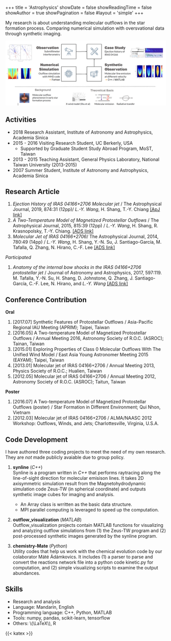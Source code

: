 +++
title = 'Astrophysics'
showDate = false
showReadingTime = false
showAuthor = true
showPagination = false
#layout = 'simple'
+++

My research is about understanding molecular outflows in the star formation process.
Comparing numerical simulation with oversvational data through synthetic imaging.

![projects](astro_projects.png "Astrophysics research <br> (Right click, Open Image in New Tab to view original-size image)")

## Activities

* 2018 Research Assistant, Institute of Astronomy and Astrophysics, Academia Sinica
* 2015 - 2016 Visiting Research Student, UC Berkerly, USA
    * Supported by Graduate Student Study Abroad Program, MoST, Taiwan  
* 2013 - 2015 Teaching Assistant, General Physics Laboratory, National Taiwan University (2013-2015)
* 2007 Summer Student, Institute of Astronomy and Astrophysics, Academia Sinica


## Research Article 

1. *Ejection History of IRAS 04166+2706 Molecular jet* / The Astrophysical Journal, 2019, 874:31 (12pp)/ *L.-Y. Wang*, H. Shang, T.-Y. Chiang [[ApJ link]](https://iopscience.iop.org/article/10.3847/1538-4357/ab07b5)
2. *A Two-Temperature Model of Magnetized Protostellar Outflows* / The Astrophysical Journal, 2015, 815:39 (12pp) / *L.-Y. Wang*, H. Shang, R. Krasnopolsky, T.-Y. Chiang. [[ADS link]](http://adsabs.harvard.edu/abs/2015ApJ...815...39W)
3. *Molecular Jet of IRAS 04166+2706*/ The Astrophysical Journal, 2014, 780:49 (14pp) / *L.-Y. Wang*, H. Shang, Y.-N. Su, J. Santiago-García, M. Tafalla, Q. Zhang, N. Hirano, C.-F. Lee   [[ADS link]](http://adsabs.harvard.edu/abs/2014ApJ...780...49W) 

*Participated*

1. *Anatomy of the internal bow shocks in the IRAS 04166+2706 protostellar jet* / Journal of Astronomy and Astrophysics, 2017, 597:119. M. Tafalla, Y.-N. Su, H. Shang, D. Johnstone, Q. Zhang, J. Santiago-García, C.-F. Lee, N. Hirano, and *L.-Y. Wang* [[ADS link]](http://adsabs.harvard.edu/abs/2017A%26A...597A.119T) 


## Conference Contribution

**Oral**
 
1. [2017.07] Synthetic Features of Protostellar Outflows / Asia-Pacific Regional IAU Meeting (APRIM); Taipei, Taiwan
2. [2016.05] A Two-temperature Model of Magnetized Protostellar Outflows / Annual Meeting 2016, Astronomy Society of R.O.C. (ASROC); Tainan, Taiwan
3. [2015.01] Exploring Properties of Class 0 Molecular Outflows With The Unified Wind Model / East Asia Young Astronomer Meeting 2015 (EAYAM); Taipei, Taiwan
4. [2013.01] Molecular jet of IRAS 04166+2706 / Annual Meeting 2013, Physics Society of R.O.C.; Hualien, Taiwan
5. [2012.05] Molecular jet of IRAS 04166+2706 / Annual Meeting 2012, Astronomy Society of R.O.C. (ASROC); Taitun, Taiwan

**Poster**

1. [2016.07] A Two-temperature Model of Magnetized Protostellar Outflows (poster) / Star Formation in Different Environment; Qui Nhon, Vietnam 
2. [2012.03] Molecular jet of IRAS 04166+2706 / ALMA/NAASC 2012 Workshop: Outflows, Winds, and Jets; Charlottesville, Virginia, U.S.A. 


## Code Development

I have authored three coding projects to meet the need of my own research. They are *not* made publicly avaiable due to group policy.

1. **synline** (*C++*)<br/>
    Synline is a program written in *C++* that performs raytracing along the line-of-sight direction for molecular emisison lines. It takes 2D axisymmetric simulation result from the Magnetohydrodynamic simulation code Zeus-TW (in spherical coordinate) and outputs synthetic image cubes for imaging and analysis.
    * An Array class is wrritten as the basic data structure.
    * MPI parallel computing is leveraged to speed up the computation. 

2. **outflow_visualization** (*MATLAB*)<br/>
    Outflow_visualization projects contain MATLAB functions for visualizing and analyzing outflow simulations from (1) the Zeus-TW program and (2) post-processed synthetic images generated by the synline program.

3. **chemistry-Mate** (*Python*)<br/> 
    Utility codes that help us work with the chemical evolution code by our colaborator Máté Ádámkovics. It includes (1) a parser to parse and convert the reactions network file into a python code kinetic.py for computation, and (2) simple visualizing scripts to examine the output abundances. 


## Skills

* Research and analysis
* Language: Mandarin, English  
* Programming language: C++, Python, MATLAB  
* Tools: numpy, pandas, scikit-learn, tensorflow  
* Others: \\(\LaTeX\\), R


{{< katex >}}